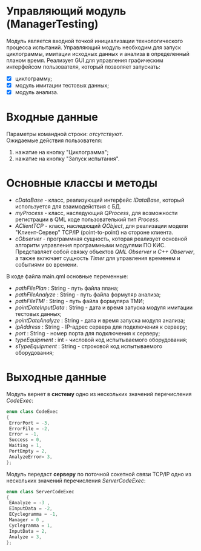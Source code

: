 # Управляющий модуль (ManagerTesting)

Модуль является входной точкой инициализации технологического процесса испытаний.
Управляющий модуль необходим для запуск циклограммы, имитации исходных данных и анализа в определенный планом время.
Реализует GUI для управления графическим интерфейсом пользователя, который позволяет запускать:<br>
- [x] циклограмму;
- [x] модуль имитации тестовых данных;
- [x] модуль анализа.

# Входные данные
Параметры командной строки: *отсутствуют*.<br>
Ожидаемые действия пользователя:
1. нажатие на кнопку "Циклограмма";
2. нажатие на кнопку "Запуск испытания".

# Основные классы и методы
* *cDataBase* - класс, реализующий интерфейс *IDataBase*, который используется для взаимодействия с БД.<br>
* *myProcess* - класс, наследующий *QProcess*, для возможности регистрации в QML коде пользователький тип *Process*.<br>
* *AClientTCP* - класс, наследющий *QObject*, для реализации модели "Клиент-Сервер" TCP/IP (point-to-point) на стороне клиента.<br>
* *cObserver* - программная сущность, которая реализует основной алгоритм управления программными модулями ПО КИС. Представляет собой связку объектов *QML Observer* и *C++ Observer*, а также включает сущность *Timer* для управления временем и событиями во времени.<br>

В коде файла main.qml основные переменные:
* *pathFilePlan* : String - путь файла плана;
* *pathFileAnalyze* : String - путь файла формуляр анализа;
* *pathFileTMI* : String - путь файла формуляра ТМИ;
* *pointDateInputData* : String - дата и время запуска модуля имитации тестовых данных; 
* *pointDateAnalyze* : String - дата и время запуска модуля анализа;
* *ipAddress* : String - IP-адрес сервера для подключения к серверу;
* *port* : String - номер порта для подключения к серверу;
* *typeEquipment* : int - числовой код испытываемого оборудования;
* *sTypeEquipment* : String - строковой код испытываемого оборудования;

# Выходные данные
Модуль вернет в **систему** одно из нескольких значений перечисления *CodeExec*:

```C++
enum class CodeExec
{
 ErrorPort = -3,
 ErrorFile = -2,
 Error = -1,
 Success = 0,
 Waiting = 1,
 PortEmpty = 2,
 AnalyzeError= 3,
};
```

Модуль передаст **серверу** по поточной сокетной связи TCP/IP одно из нескольких значений перечисления *ServerCodeExec*:

```C++
enum class ServerCodeExec
{
 EAnalyze = -3 ,
 EInputData = -2,
 ECyclegramma = -1,
 Manager = 0 ,
 Cyclegramma = 1,
 InputData = 2,
 Analyze = 3,
};
```


